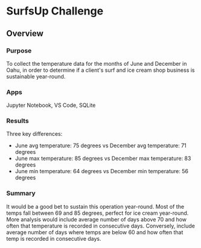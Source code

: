 # SurfsUp Challenge

## Overview

### Purpose
To collect the temperature data for the months of June and December in Oahu, in order to determine if a client's surf and ice cream shop business is sustainable year-round.

### Apps
Jupyter Notebook, VS Code, SQLite

### Results
Three key differences:
- June avg temperature: 75 degrees vs December avg temperature: 71 degrees
- June max temperature: 85 degrees vs December max temperature: 83 degrees
- June min temperature: 64 degrees vs December min temperature: 56 degrees

### Summary

It would be a good bet to sustain this operation year-round. Most of the temps fall between 69 and 85 degrees, perfect for ice cream year-round.  More analysis would include average number of days above 70 and how often that temperature is recorded in consecutive days. Conversely, include average number of days where temps are below 60 and how often that temp is recorded in consecutive days.
